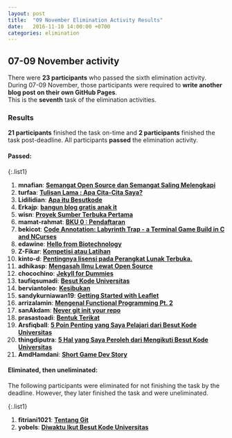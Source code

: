 ```yaml
---
layout: post
title:  "09 November Elimination Activity Results"
date:   2016-11-10 14:00:00 +0700
categories: elimination
---
```



## 07-09 November activity

There were **23 participants** who passed the sixth elimination activity.
During 07-09 November, those participants were required to **write another
blog post on their own GitHub Pages**.  
This is the **seventh** task of the elimination activities.  

### Results
**21 participants** finished the task on-time and **2 participants** finished the task
post-deadline. All participants **passed** the elimination activity.  

#### Passed:

{:.list1}
1. **mnafian**: [**Semangat Open Source dan Semangat Saling Melengkapi**](https://mnafian.github.io/2016/11/09/Semangat-open-source.html)  
1. **turfaa**: [**Tulisan Lama : Apa Cita-Cita Saya?**](https://turfaa.github.io/blog/2016/11/09/apa-cita-cita-saya.html)  
1. **Lidilidian**: [**Apa itu Besutkode**](https://lidilidian.github.io/2016/11/08/Apa-itu-Besutkode/)  
1. **Erkajp**: [**bangun blog gratis anak it**](https://erkajp.github.io/YoBlo/2016/11/08/bangun-blog-gratis-anak-it/)  
1. **wisn**: [**Proyek Sumber Terbuka Pertama**](http://www.nurcahyo.me/id/proyek-sumber-terbuka-pertama.html)  
1. **mamat-rahmat**: [**BKU 0 : Pendaftaran**](https://mamat-rahmat.github.io/BKU-0-pendaftaran/)  
1. **bekicot**: [**Code Annotation: Labyrinth Trap - a Terminal Game Build in C and NCurses**](http://rubyrails.id/2016/11/06/code-annotation-labyrinth-trap-a-terminal-game-build-in-c-and-ncurses.html)  
1. **edawine**: [**Hello from Biotechnology**](https://edawine.github.io/jekyll/update/2016/11/09/introduction.html)  
1. **Z-Fikar**: [**Kompetisi atau Latihan**](https://z-fikar.github.io/latihan-kompetisi.html)  
1. **kinto-d**: [**Pentingnya lisensi pada Perangkat Lunak Terbuka.**](https://kinto-d.github.io/kinto-blog/jekyll/update/2016/10/28/pentingnya-lisensi-perangkat-lunak-terbuka.html)  
1. **adhikasp**: [**Mengasah Ilmu Lewat Open Source**](https://adhikasp.github.io/developer/mengasah-ilmu-lewat-open-source/)  
1. **chocochino**: [**Jekyll for Dummies**](https://chocochino.github.io/IND-jekyll-for-dummies/)  
1. **taufiqsumadi**: [**Besut Kode Universitas**](https://taufiqsumadi.github.io/Besut-Kode-Uni/)  
1. **berviantoleo**: [**Kesibukan**](https://berviantoleo.github.io/articles/kesibukan.html)  
1. **sandykurniawan19**: [**Getting Started with Leaflet**](https://sandykurniawan19.github.io/Getting-Started-Leaflet/)  
1. **arrizalamin**: [**Mengenal Functional Programming Pt. 2**](https://arrizalamin.github.io/blog/mengenal-functional-programming-pt2/)  
1. **sanAkdam**: [**Never git init your repo**](https://sanakdam.github.io/dont-git-init-your-repo.html)  
1. **prasastoadi**: [**Bentuk Terikat**](https://prasastoadi.github.io/blog/2016/bentuk-terikat/)  
1. **Arsfiqball**: [**5 Poin Penting yang Saya Pelajari dari Besut Kode Universitas**](https://arsfiqball.github.io/posts/2.html)  
1. **thingdiputra**: [**5 Hal yang Saya Peroleh dari Mengikuti Besut Kode Universitas**](https://thingdiputra.github.io/blog1.html)  
1. **AmdHamdani**: [**Short Game Dev Story**](https://amdhamdani.github.io/index.html)  


#### Eliminated, then uneliminated:

The following participants were eliminated for not finishing the task by the deadline.
However, they later finished the task and were uneliminated.

{:.list1}
1. **fitriani1021**: [**Tentang Git**](https://fitriani1021.github.io/Tentang-Git/)  
1. **yobels**: [**Diwaktu Ikut Besut Kode Universitas**](https://yobels.github.io/besutkode.html)  
